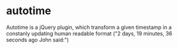 autotime
========

Autotime is a jQuery plugin, which transform a given timestamp in a constanly updating human readable format ("2 days, 19 minutes, 36 seconds ago John said:")
